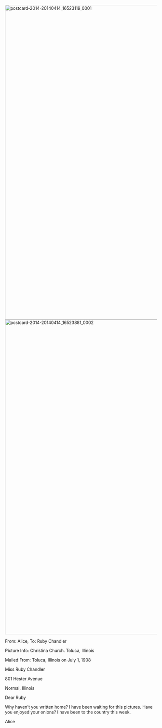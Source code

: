 <html><body><a href="http://107.170.91.122/wp-content/uploads/2014/04/postcard-2014-20140414_16523119_0001.jpg"><img class="alignnone size-full wp-image-191" src="http://107.170.91.122/wp-content/uploads/2014/04/postcard-2014-20140414_16523119_0001.jpg" alt="postcard-2014-20140414_16523119_0001" width="1487" height="1037"></a> <a href="http://107.170.91.122/wp-content/uploads/2014/04/postcard-2014-20140414_16523881_0002.jpg"><img class="alignnone size-full wp-image-192" src="http://107.170.91.122/wp-content/uploads/2014/04/postcard-2014-20140414_16523881_0002.jpg" alt="postcard-2014-20140414_16523881_0002" width="1496" height="1039">

</a>



From: Alice, To: Ruby Chandler

Picture Info: Christina Church. Toluca, Illinois

Mailed From: Toluca, Illinois on July 1, 1908



Miss Ruby Chandler

801 Hester Avenue

Normal, Illinois



Dear Ruby

Why haven't you written home? I have been waiting for this pictures. Have you enjoyed your onions? I have been to the country this week.

Alice



 </body></html>